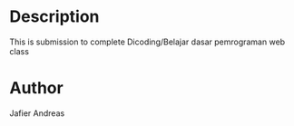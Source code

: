 # Description
This is submission to complete Dicoding/Belajar dasar pemrograman web class

# Author
Jafier Andreas
